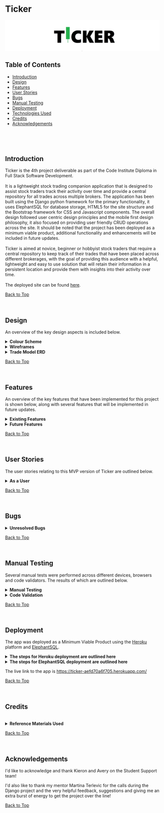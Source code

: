 # Ticker

![Ticker Logo](trades/static/documentation/ticker-readme-hero.webp)
<br>
## Table of Contents

* [Introduction](#introduction)
* [Design](#design)
* [Features](#features)
* [User Stories](#user-stories)
* [Bugs](#bugs)
* [Manual Testing](#manual-testing)
* [Deployment](#deployment)
* [Technologies Used](#technologies-used)
* [Credits](#credits)
* [Acknowledgements](#acknowledgements)
<br>
<br>
<br>

<!-- Introduction Section is below, with a 'Back to Top' anchor link, the link will be shown at the bottom of every section -->
## Introduction

Ticker is the 4th project deliverable as part of the Code Institute Diploma in Full Stack Software Development.
<br><br>
It is a lightweight stock trading companion application that is designed to assist stock traders track their activity over time and provide a central repository for all trades across multiple brokers. The application has been built using the Django python framework for the primary functionality, it uses ElephantSQL for database storage, HTML5 for the site structure and the Bootstrap framework for CSS and Javascript components. The overall design followed user centric design principles and the mobile first design philosophy, it also focused on providing user friendly CRUD operations across the site. It should be noted that the project has been deployed as a minimum viable product, additional functionality and enhancements will be included in future updates.
<br><br>
Ticker is aimed at novice, beginner or hobbyist stock traders that require a central repository to keep track of their trades that have been placed across different brokerages, with the goal of providing this audience with a helpful, lightweight and easy to use solution that will retain their information in a persistent location and provide them with insights into their activity over time. 
<br><br>
The deployed site can be found [here](https://ticker-aefd70a6f705.herokuapp.com/).

[Back to Top](#ticker)
<br>
<br>
<br>



<!--------------------------------------------------------------------------------------------------------------------------------------------------------------------------------------------------------------------------------- DESIGN SECTION -->
## Design 

An overview of the key design aspects is included below.

<details>
  <summary><b>Colour Scheme </b></summary>
<br>
The colours used throughout the application were chosen with the intention to enhance accessibility and offer clear presentation of the content displayed to the user, while still maintaining visual interest.
<br><br>
<table>
<tr><th>Colour Scheme</th></tr>

<tr><td>

![color scheme](trades/static/documentation/ticker-color-scheme.webp)

</td>
</tr>
</table>
</details>

<!-- Colour Scheme section ends here -->




<details>
  <summary><b>Wireframes </b></summary>
<br>


<details>
  <summary> <b>Registration</b></summary>
<br>
<table>

<tr>
<td>

![wireframe](trades/static/documentation/wireframe_1_registration(1).webp)

</td>
</tr>

<tr>
<td>

![wireframe](trades/static/documentation/wireframe_1_registration(2).webp)

</td>
</tr>

<tr>
<td>

![wireframe](trades/static/documentation/wireframe_1_registration(3).webp)

</td>
</tr>

</table>
</details>


<details>
  <summary> <b>Login</b></summary>
<br>
<table>

<tr>
<td>

![wireframe](trades/static/documentation/wireframe_2_login(1).webp)

</td>
</tr>

<tr>
<td>

![wireframe](trades/static/documentation/wireframe_2_login(2).webp)

</td>
</tr>

<tr>
<td>

![wireframe](trades/static/documentation/wireframe_2_login(3).webp)

</td>
</tr>

</table>
</details>



<details>
  <summary> <b>Add Trade</b></summary>
<br>
<table>

<tr>
<td>

![wireframe](trades/static/documentation/wireframe_3_add_trade(1).webp)

</td>
</tr>

<tr>
<td>

![wireframe](trades/static/documentation/wireframe_3_add_trade(2).webp)

</td>
</tr>

<tr>
<td>

![wireframe](trades/static/documentation/wireframe_3_add_trade(3).webp)

</td>
</tr>

</table>
</details>


<details>
  <summary> <b>View Trade</b></summary>
<br>
<table>

<tr>
<td>

![wireframe](trades/static/documentation/wireframe_4_view_trade(1).webp)

</td>
</tr>

<tr>
<td>

![wireframe](trades/static/documentation/wireframe_4_view_trade(2).webp)

</td>
</tr>

<tr>
<td>

![wireframe](trades/static/documentation/wireframe_4_view_trade(3).webp)

</td>
</tr>

</table>
</details>



<details>
  <summary> <b>Edit Trade</b></summary>
<br>
<table>

<tr>
<td>

![wireframe](trades/static/documentation/wireframe_5_edit_trade(1).webp)

</td>
</tr>

<tr>
<td>

![wireframe](trades/static/documentation/wireframe_5_edit_trade(2).webp)

</td>
</tr>

<tr>
<td>

![wireframe](trades/static/documentation/wireframe_5_edit_trade(3).webp)

</td>
</tr>


<tr>
<td>

![wireframe](trades/static/documentation/wireframe_5_edit_trade(4).webp)

</td>
</tr>


<tr>
<td>

![wireframe](trades/static/documentation/wireframe_5_edit_trade(5).webp)

</td>
</tr>


</table>
</details>



<details>
  <summary> <b>Delete Trade</b></summary>
<br>
<table>

<tr>
<td>

![wireframe](trades/static/documentation/wireframe_6_delete_trade(1).webp)

</td>
</tr>

<tr>
<td>

![wireframe](trades/static/documentation/wireframe_6_delete_trade(2).webp)

</td>
</tr>

<tr>
<td>

![wireframe](trades/static/documentation/wireframe_6_delete_trade(3).webp)

</td>
</tr>


<tr>
<td>

![wireframe](trades/static/documentation/wireframe_6_delete_trade(4).webp)

</td>
</tr>


</table>
</details>
<br>
</details>

<details>
  <summary><b>Trade Model ERD </b></summary>
<br>
<table>

<tr>
<td>

![erd](trades/static/documentation/model_erd.webp)

</td>
</tr>
</table>
</details>


[Back to Top](#ticker)
<br>
<br>
<br>


<!-------------------------------------------------------------------------------------------------------------------------------------------------------------------------------------------------------------------------------- FEATURES SECTION -->
## Features 

An overview of the key features that have been implemented for this project is shown below, along with several features that will be implemented in future updates.
<br>
<details>
  <summary> <b>Existing Features</b> </summary>
<!-- Feature 1 begins -->

<br>
<details>
  <summary> <b>Customised Logo</b></summary>
<br>
<table>
<tr>
<td>
<br>
A custom logo has been designed for Ticker, the logo is simple and clear. It also includes a green 'candlestick' symbol that will be instantly recognisable to the target audience and aims communicate the intended use of the application.
<br><br>
</td>
</tr>
<tr><td Colspan="2">

![Ticker logo](trades/static/documentation/ticker-readme-hero.webp)

</td></tr>
</table>
<br>
</details>

<!-- Feature 1 ends -->
<details>
  <summary> <b>User Login and Registration</b></summary>
<br>
<table>
<tr><td>
<br>
The application offers user registration and log in functionality using Django's allauth package.
<br><br>
</td></tr>
<tr><td Colspan="2">

![Screenshot](trades/static/documentation/features_01_registration(a).webp)

</td></tr>

<tr><td>
<br>
A notification is also displayed to the user alerting them to their log in status.
<br><br>
</td></tr>
<tr><td Colspan="2">

![Screenshot](trades/static/documentation/features_01_registration(b).webp)

</td></tr>
</table>
<br>
</details>

<!-- spacer -->

<details>
  <summary> <b>Navbar</b></summary>
<br>
<table>
<tr><td>
<br>
A simple, easy to use Navbar has been implemented for the site, utilising Bootstraps CSS and Javascript components, along with some custom styling.
<br><br>
</td></tr>
<tr><td Colspan="2">

![Screenshot](trades/static/documentation/features_02_navbar.webp)

</td></tr>
</table>
<br>
</details>

<!-- spacer -->

<details>
  <summary> <b>Add Trade</b></summary>
<br>
<table>
<tr><td>
<br>
Ticker allows user to add the details of their trades to the database by clicking on the 'Add Trade' button.
<br><br>
</td></tr>
<tr><td Colspan="2">

![Screenshot](trades/static/documentation/features_03_add_trade(a).webp)

</td></tr>

<tr><td>
<br>
A form is then displayed to the user allowing them to enter the details relevant for their trade. This form also includes validation according to the specific fields being populated. It also makes use of the Django Money package to allow the data model to correctly perform the calculations related to money.
<br>
To note, the date field must be populated in the format YYYY-MM-DD or else the form submission will fail and the form will be reset and redisplayed to the user.
<br><br>
</td></tr>
<tr><td Colspan="2">

![Screenshot](trades/static/documentation/features_03_add_trade(b).webp)

</td></tr>

<tr><td>
<br>
A confirmation will be disaplyed to the user once the details have been successfully added to the database.
<br><br>
</td></tr>
<tr><td Colspan="2">

![Screenshot](trades/static/documentation/features_03_add_trade(c).webp)

</td></tr>
</table>
<br>
</details>

<!-- spacer -->

<details>
  <summary> <b>View Open Trades</b></summary>
<br>
<table>
<!-- <tr><th> <b>View Open Trades</b> </th></tr> -->
<tr><td>
<br>
The user can view all open trades on their Ticker account by clicking on the 'View Open Trades' button.
<br><br>
</td></tr>
<tr><td Colspan="2">

![Screenshot](trades/static/documentation/features_04_view_open_trades(a).webp)

</td></tr>

<tr><td>
<br>
All open trades currently available on the user's account will then be displayed in tabular form (utilising Bootstraps CSS and Javascript responsive components).
<br><br>
</td></tr>
<tr><td Colspan="2">

![Screenshot](trades/static/documentation/features_04_view_open_trades(b).webp)

</td></tr>
</table>  
<br>
</details>

<!-- spacer -->

<details>
  <summary> <b>View Closed Trades</b></summary>
<br>
<table>
<tr><td>
<br>
The user can view all closed trades on their Ticker account by clicking on the 'View Open Trades' button.
<br><br>
</td></tr>
<tr><td Colspan="2">

![Screenshot](trades/static/documentation/features_05_view_closed_trades(b).webp)

</td></tr>

<tr><td>
<br>
All closed trades currently available on the user's Ticker account will then be displayed in tabular form (utilising Bootstraps CSS and Javascript responsive components).
<br><br>
</td></tr>
<tr><td Colspan="2">

![Screenshot](trades/static/documentation/features_05_view_closed_trades(a).webp)

</td></tr>
</table> 
<br> 
</details>

<!-- spacer -->

<details>
  <summary> <b>View All Trades</b></summary>
<br>
<table>
<tr><th> <b>View All Trades</b> </th></tr>
<tr><td>
<br>
The user can view all trades on their Ticker account by clicking on the 'View All Trades' button.
<br><br>
</td></tr>
<tr><td Colspan="2">

![Screenshot](trades/static/documentation/features_06_view_all_trades(a).webp)

</td></tr>

<tr><td>
<br>
All trades currently available on the user's Ticker account will then be displayed in tabular form (utilising Bootstraps CSS and Javascript responsive components).
<br><br>
</td></tr>
<tr><td Colspan="2">

![Screenshot](trades/static/documentation/features_06_view_all_trades(b).webp)

</td></tr>
</table>
<br>
</details>

<!-- spacer -->

<details>
  <summary> <b>View Trade Details</b></summary>
<br>
<table>
<tr><td>
<br>
The user can view the details for a specific trade by clicking on the 'View' button on the relevant row.
<br><br>
</td></tr>
<tr><td Colspan="2">

![Screenshot](trades/static/documentation/features_07_view_trade_details(a).webp)

</td></tr>

<tr><td>
<br>
A Bootstrap modal component will then display all stored details related to the trade, this includes fields that are automatically calculated by the custom 'Trade' model in models.py. The calculated fields are highlighted below.
<br><br>
</td></tr>
<tr><td Colspan="2">

![Screenshot](trades/static/documentation/features_07_view_trade_details(b).webp)

</td></tr>
</table>
<br> 
</details>

<!-- spacer -->

<details>
  <summary> <b>Edit Trade Details</b></summary>
<br>
<table>
<tr><td>
<br>
The user can edit/update the details for a specific trade by clicking on the 'Edit' button on the relevant row.
<br><br>
</td></tr>
<tr><td Colspan="2">

![Screenshot](trades/static/documentation/features_08_edit_trade(a).webp)

</td></tr>

<tr><td>
<br>
A form page will then be displayed to the user, allowing them to update any of the non-calculated fields in the model. Once the changes are entered, the user can then click on the 'save changes' button, or 'cancel'.
<br><br>
</td></tr>
<tr><td Colspan="2">

![Screenshot](trades/static/documentation/features_08_edit_trade(b).webp)

</td></tr>

<tr><td>
<br>
A confirmation will then be displayed to the user, informing them that the update was successful.
<br><br>
</td></tr>
<tr><td Colspan="2">

![Screenshot](trades/static/documentation/features_08_edit_trade(c).webp)

</td></tr>
</table>
<br> 
</details>

<!-- spacer -->

<details>
  <summary> <b>Delete Trade</b></summary>
<br>
<table>
<tr><td>
<br>
The user can delete a specific trade by clicking on the 'Delete' button on the relevant row.
<br><br>
</td></tr>
<tr><td Colspan="2">

![Screenshot](trades/static/documentation/features_09_delete_trade(a).webp)

</td></tr>

<tr><td>
<br>
A CSS/Javascript Bootstrap modal component will then be displayed to the user requesting confirmation of the deletion, the user can decide to delete by clicking on the 'Yes, delete' button, or cancel by clicking on 'No, cancel'.
<br><br>
</td></tr>
<tr><td Colspan="2">

![Screenshot](trades/static/documentation/features_09_delete_trade(b).webp)

</td></tr>

<tr><td>
<br>
A confirmation will then be displayed to the user, informing them that the deletion was successful.
<br><br>
</td></tr>
<tr><td Colspan="2">

![Screenshot](trades/static/documentation/features_09_delete_trade(c).webp)

</td></tr>
</table>
<br> 
<br>
</details>
<br>
</details>
<!-- The Existing Features section ends here -->

<!-- The Future Features section is shown below, this will be disaplyed in a collapsible format, with each item shown in tabular form -->
<details>
  <summary> <b>Future Features</b></summary>
<br>
<!-- Future Feature 1 begins -->
<table>
<tr><th><b>Polygon.io API Integration</b></th></tr>
<tr><td>
The overarching goal of this project is to create an application that will include real time market data, this will greatly enhance the user experience and value proposition of Ticker. Access to a suitable API can be expensive, however, https://polygon.io/ offers a reasonably priced API that offers real time access to US stock market data. This will be included in the next update to this project.
</td></tr>
</table>
<!-- Future Feature 1 ends -->
<br>
<table>
<tr><th><b>Django AllAuth Styling</b></th></tr>
<tr><td>
Currently the allauth functionality, allowing users to register and log in to the application, is presented with the default styling. This is not a good user experience and will be upgraded in the next update.
</td></tr>
</table>
<!-- spacer -->
<br>
<table>
<tr><th><b>Stock Model</b></th></tr>
<tr><td>
In this MVP version of the application, the user can choose from a selection of 10 popular stocks, this was included as a 'proof  of concept'. In the next update, a specific model will be created to cover all stocks covered by the polygon.io API (there are several thousand individual stocks covered, it was not feasible to include them all in this version of TIcker before the deployment deadline)
</td></tr>
</table>
<br>
<!-- spacer -->
<table>
<tr><th><b>Broker Model</b></th></tr>
<tr><td>
A dedicated model will also be created for Brokers, this will cover as many of the online brokers currently available on the market, with all relevant details captured.
</td></tr>
</table>
<!-- spacer -->
<br>
<table>
<tr><th><b>Aggregation and Annotation</b></th></tr>
<tr><td>
In the next update, the application will leverage the aggregation and annotation functionalities of Django to provide the user with more useful details regarding their portfolio (e.g, total capital, total profit/loss, profit/loss by stock etc)
</td></tr>
</table>
<!-- spacer -->
<br>
<table>
<tr><th><b>Admin Panel Upgrade</b></th></tr>
<tr><td>
The admin panel in this MVP version offers basic functionality, in the next update, additional features will be added that will allow administrators to search for, filter and navigate the stored data more efficiently.
</td></tr>
</table>
<!-- spacer -->

[Back to Features](#features)
<br>
<br>
<br>
</details>
<!-- Future Features ends here -->

</details>

[Back to Top](#ticker)
<br>
<br>
<br>
<!-- Features ends here -->


<!------------------------------------------------------------------------------------------------------------------------------------------------------------------------------------------------------------------------------ USER STORIES SECTION -->
## User Stories 


The user stories relating to this MVP version of Ticker are outlined below.
<br>
<!-- 'As a user' User Stories are shown below -->
<details>
  <summary><b>As a User</b></summary>
<br>
<table>
<tr>
<th>User Story</th><th>Result</th>
</tr>
<!-- User Story 1 begins -->
<tr>
<td>As a user, I can register an account with Ticker</td><td>:heavy_check_mark:</td>
</tr>
<!-- User Story 1 ends -->
<tr>
<td>As a user, I can use my registered account details to log in securely to TIcker</td><td>:heavy_check_mark:</td>
</tr>
<!-- spacer -->
<tr>
<td>As a user, I am provided with a simple, easy to use navbar for site navigation</td><td>:heavy_check_mark:</td>
</tr>
<!-- spacer -->
<tr>
<td>As a user, I can easily add a new trade to my Ticker account</td><td>:heavy_check_mark:</td>
</tr>
<!-- spacer -->
<tr>
<td>As a user, I can easily view and access all open trades in my Ticker account</td><td>:heavy_check_mark:</td>
</tr>
<!-- spacer -->
<tr>
<td>As a user, I can easily view and access all closed trades in my Ticker account</td><td>:heavy_check_mark:</td>
</tr>
<!-- spacer -->
<tr>
<td>As a user, I can easily view and access all trades in my Ticker account from a single screen</td><td>:heavy_check_mark:</td>
</tr>
<!-- spacer -->
<tr>
<td>As a user, I can easily view the expanded trade details for a specific trade</td><td>:heavy_check_mark:</td>
</tr>
<!-- spacer -->
<tr>
<td>As a user, I can easily edit the details previously entered for a specific trade</td><td>:heavy_check_mark:</td>
</tr>
<!-- spacer -->
<tr>
<td>As a user, I can easily delete a trade from my Ticker account, and cancel the deletion process for committing to it</td><td>:heavy_check_mark:</td>
</tr>
<!-- spacer -->
</table>
</details>


[Back to Top](#ticker)
<br>
<br>
<br>


<!-- 'As a User' User Stories end here -->



<!----------------------------------------------------------------------------------------------------------------------------------------------------------------------------------------------------------------------------------- BUGS SECTION -->
## Bugs 



<details>
  <summary><b>Unresolved Bugs</b></summary>
<br>

<details>
  <summary> Open Trades Template HTML Validation Error</summary>
<br>
An error was returned on the HTML validation for the Open Trades template, this error relates to a Bootstrap modal and will be ignored.
<br><br>
<table>
<tr><td><b>Open Trades Template HTML Validation Error</b></td><td><b>Status</b></td></th></tr>

<tr><td>

![Bug](trades/static/documentation/unresolved_bug_1_open_trades.webp)

</td><td>:x:</td>
</tr>
</table>
<br>
</details>
<!-- spacer -->
<details>
  <summary> Closed Trades Template HTML Validation Error</summary>
<br>
An error was returned on the HTML validation for the Closed Trades template, this error relates to a Bootstrap modal and will be ignored.
<br><br>
<table>
<tr><td><b>Closed Trades Template HTML Validation Error</b></td><td><b>Status</b></td></th></tr>

<tr><td>

![Bug](trades/static/documentation/unresolved_bug_2_closed_trades.webp)

</td><td>:x:</td>
</tr>
</table>
<br>
</details>
<!-- spacer -->
<details>
  <summary> All Trades Template HTML Validation Error</summary>
<br>
An error was returned on the HTML validation for the All Trades template, this error relates to a Bootstrap modal and will be ignored.
<br><br>
<table>
<tr><td><b>All Trades Template HTML Validation Error</b></td><td><b>Status</b></td></th></tr>

<tr><td>

![Bug](trades/static/documentation/unresolved_bug_3_all_trades.webp)

</td><td>:x:</td>
</tr>
</table>
<br>
</details>
<details>
  <summary> Edit Template HTML Validation Error</summary>
<br>
An error was returned on the HTML validation for the Edit Trade template, this error relates to the Django Money package and will be ignored.
<br><br>
<table>
<tr><td><b>Edit Template HTML Validation Error</b></td><td><b>Status</b></td></th></tr>

<tr><td>

![Bug](trades/static/documentation/unresolved_bug_4_edit_trade.webp)

</td><td>:x:</td>
</tr>
</table>
<br>
</details>
<!-- spacer -->
</details>


[Back to Top](#ticker)
<br>
<br>
<br>


<!---------------------------------------------------------------------------------------------------------------------------------------------------------------------------------------------------------------------------- MANUAL TESTING SECTION -->
## Manual Testing  

Several manual tests were performed across different devices, browsers and code validators. The results of which are outlined below.
<br>
<details>
  <summary><b>Manual Testing</b></summary>
<br>
<table>
<tr>
<th rowspan="2">Scenario</th>
<th rowspan="2">Test Steps</th>
<th colspan="3">Result</th></tr>
<tr><th>Phone</th><th>Tablet</th><th>Laptop</th></tr>

<tr>
<td>
Register user account
</td>
<td>
1 Click on register button
<br>
2 Enter valid username in Django Allauth
<br>
3 Enter valid password in Django Allauth
<br>
4 Confirm valid password in Django Allauth
<br>
5 Use registered details to log in
</td>
<td>:heavy_check_mark:</td><td>:heavy_check_mark:</td><td>:heavy_check_mark:</td></tr>



<tr>
<td>
Returning user login
</td>
<td>
1 Click on Login button
<br>
2 Enter valid username in Django Allauth
<br>
3 Enter valid password in Django Allauth
<br>
4 Proceed to home page successfully
</td>
<td>:heavy_check_mark:</td><td>:heavy_check_mark:</td><td>:heavy_check_mark:</td></tr>

<tr>
<td>
Site navigation
</td>
<td>
1 Use menu button on home screen to add trade
<br>
2 Use menu button on home screen to view home screen
<br>
3 Use menu button on home screen to view open trades
<br>
4 Use menu button on home screen to view closed trades
<br>
5 Use menu button on home screen to view all trades
<br>
6 Use menu button on home screen to log out
<br>
7 Use link on navbar to view home screen
<br>
8 Use link on navbar to view open trades
<br>
9 Use link on navbar to view closed trades
<br>
10 Use link on navbar to view all trades
<br>
11 Use link on navbar to log out
<br>
12 Use hamburger menu link to view home screen
<br>
13 Use hamburger menu link to view open trades
<br>
14 Use hamburger menu link to view closed trades
<br>
15 Use hamburger menu link to view all trades
<br>
16 Use hamburger menu link to logout
</td>
<td>:heavy_check_mark:</td><td>:heavy_check_mark:</td><td>:heavy_check_mark:</td></tr>

<tr>
<td>
Add trade
</td>
<td>
1 Click on 'Add Trade+' button
<br>
2 Add trade template is displayed correctly
<br>
3 Add trade form is displayed correctly
<br>
4 All fields accept user inputs correctly
<br>
5 Form validation behaves as expected
<br>
6 Click on 'Add Trade" button after inputting details
<br>
7 'Trade added successfully' template is displayed correctly
</td>
<td>:heavy_check_mark:</td><td>:heavy_check_mark:</td><td>:heavy_check_mark:</td></tr>

<tr>
<td>
View Open Trades
</td>
<td>
1 Click on 'View Open Trades' button 
<br>
2 Open Trades template is displayed correctly
<br>
3 Only open trades related to the authenticated user are displayed
<br>
4 Responsive Bootstrap table displaying trades behaves as expected
</td>
<td>:heavy_check_mark:</td><td>:heavy_check_mark:</td><td>:heavy_check_mark:</td></tr>

<tr>
<td>
View Closed Trades
</td>
<td>
1 Click on 'View Closed Trades' button 
<br>
2 Closed Trades template is displayed correctly
<br>
3 Only closed trades related to the authenticated user are displayed
<br>
4 Responsive Bootstrap table displaying trades behaves as expected
</td>
<td>:heavy_check_mark:</td><td>:heavy_check_mark:</td><td>:heavy_check_mark:</td></tr>

<tr>
<td>
View All Trades
</td>
<td>
1 Click on 'View All Trades' button 
<br>
2 All Trades template is displayed correctly
<br>
3 Only trades related to the authenticated user are displayed
<br>
4 Responsive Bootstrap table displaying trades behaves as expected
</td>
<td>:heavy_check_mark:</td><td>:heavy_check_mark:</td><td>:heavy_check_mark:</td></tr>

<tr>
<td>
View Trade Details
</td>
<td>
1 Click on 'View' button on selected trade from table row
<br>
2 Responsive Bootstrap modal is displayed correctly
<br>
3 All expanded trade details are displayed correctly with valid data
<br>
4 Close button dismisses modal correcly
</td>
<td>:heavy_check_mark:</td><td>:heavy_check_mark:</td><td>:heavy_check_mark:</td></tr>

<tr>
<td>
Edit Trade Details
</td>
<td>
1 Click on 'Edit' button on selected trade from table row
<br>
2 Edit Trade template is displayed correctly
<br>
3 Navbar active tab is displayed correctly
<br>
4 Edit Trade form is displayed correctly
<br>
5 Edit form is populated with previously entered data
<br>
6 Edit form fields accept user inputs
<br>
7 Cancel button behaves correctly
<br>
8 Save changes button behaves correctly
<br>
9 Trade updated successfully template is displayed successfully
</td>
<td>:heavy_check_mark:</td><td>:heavy_check_mark:</td><td>:heavy_check_mark:</td></tr>

<tr>
<td>
Delete Trade
</td>
<td>
1 Click on 'Delete' button on selected trade from table row
<br>
2 Responsive Bootstrap modal is displayed correctly
<br>
3 'No, cancel' button behaves correctly
<br>
4 'Yes, delete' button behaves correctly
<br>
5 Trade deleted successfully confirmation is displayed successfully
</td>
<td>:heavy_check_mark:</td><td>:heavy_check_mark:</td><td>:heavy_check_mark:</td></tr>

<tr>
<td>
Superuser access to admin panel
</td>
<td>
1 Add /admin/ to url and access admin panel
<br>
2 Enter superuser credentials
<br>
3 Admin panel is displayed correctly
<br>
4 Individual trades are displayed correctly in human readable format
</td>
<td>:heavy_check_mark:</td><td>:heavy_check_mark:</td><td>:heavy_check_mark:</td></tr>

</table>

[Back to Manual Testing](#manual-testing)
<br>
<br>
<br>

</details>


<details>
  <summary><b>Code Validation</b></summary>
<br>
The custom code used in the project passed through HTML and CSS validation, and the custom Python code passed through the Code Institute Python Linter. However, several HTML errors were returned relating to Bootstrap and Django Money. These have been documented in the 'Unresolved Bugs' section.
</details>




[Back to Top](#ticker)
<br>
<br>
<br>

<!-- Manual Testing section ends here -->



## Deployment

The app was deployed as a Minimum Viable Product using the [Heroku](https://www.heroku.com) platform and [ElephantSQL](https://www.elephantsql.com/).

<details>
  <summary><b>The steps for Heroku deployment are outlined here</b></summary>
<br>

<!-- spacer -->
<details>
  <summary> Step 1: Create app</summary>
<br>
In the Heroku dashboard, populate the 'App name' field and choose a region. Then click on 'Create app'.
<br>
<br>
<table>
<tr>
<td>

![Heroku](trades/static/documentation/heroku_2.webp)

</td>
</table>

</details>
<!-- spacer -->
<details>
  <summary> Step 2: App setup page</summary>
<br>
Once the app is created, the setup page will be displayed. This page contains an overview of the data related to the app. From here, navigate to the 'Settings' tab.
<br>
<br>
<table>
<tr>
<td>

![Heroku](trades/static/documentation/heroku_3.webp)

</td>
</table>
</details>
<!-- spacer -->
<details>
  <summary> Step 3: Settings</summary>
<br>
On the Settings page, click on the 'Reveal Config Vars' button.
<br>
<br>
<table>
<tr>
<td>

![Heroku](trades/static/documentation/heroku_3.webp)

</td>
</table>
</details>
<!-- spacer -->
<details>
  <summary> Step 4: Config vars</summary>
<br>
In the Config Vars, enter DISABLE_COLLECTSTATIC and 1 in the fields as shown below. Then click 'Add'.
<br>
<br>
<table>
<tr>
<td>

![Heroku](trades/static/documentation/heroku_3.webp)

</td>
</table>

</details>
<!-- spacer -->
<details>
  <summary> Step 5: Add Secret Key</summary>
<br>
Add your SECRET_KEY to the Config Vars as shown below
<br>
<br>
<table>
<tr>
<td>

![Heroku](trades/static/documentation/heroku_4.webp)

</td>
</table>
</details>
<!-- spacer -->
<details>
  <summary> Step 6: Navigate to Deploy</summary>
<br>
Click on the Deploy Tab
<br>
<br>
<table>
<tr>
<td>

![Heroku](trades/static/documentation/heroku_5.webp)

</td>
</table>

</details>
<!-- spacer -->
<details>
  <summary> Step 7: Connect to Github</summary>
<br>
Select Github as the deployment method
<br>
<br>
<table>
<tr>
<td>

![Heroku](trades/static/documentation/heroku_6.webp)

</td>
</table>

</details>
<!-- spacer -->
<details>
  <summary> Step 8: Connect Repository</summary>
<br>
Search for your repository, then click Connect
<br>
<br>
<table>
<tr>
<td>

![Heroku](trades/static/documentation/heroku_7.webp)

</td>
</table>

</details>
<!-- spacer -->
<details>
  <summary> Step 9: Deploy Branch</summary>
<br>
Select Main as the branch, then click Deploy Branch
<br>
<br>
<table>
<tr>
<td>

![Heroku](trades/static/documentation/heroku_8.webp)

</td>
</table>
</details>
<!-- spacer -->
<details>
  <summary> Step 10: View App</summary>
<br>
Click on the View button once the deployment process completes to launch app.
<br>
<br>
<table>
<tr>
<td>

![Heroku](trades/static/documentation/heroku_9.webp)

</td>
</table>

</details>
<!-- spacer -->

</details>

<details>
  <summary><b>The steps for ElephantSQL deployment are outlined here</b></summary>
<br>

<!-- spacer -->
<details>
  <summary> Step 1</summary>
<br>

<table>
<tr>
<td>

![Heroku](trades/static/documentation/elephant_1.webp)

</td>
</table>
</details>

<details>
  <summary> Step 2</summary>
<br>

<table>
<tr>
<td>

![Heroku](trades/static/documentation/elephant_2.webp)

</td>
</table>
</details>
<details>
  <summary> Step 3</summary>
<br>

<table>
<tr>
<td>

![Heroku](trades/static/documentation/elephant_3.webp)

</td>
</table>
</details>
<details>
  <summary> Step 4</summary>
<br>

<table>
<tr>
<td>

![Heroku](trades/static/documentation/elephant_4.webp)

</td>
</table>
</details>
<details>
  <summary> Step 5</summary>
<br>

<table>
<tr>
<td>

![Heroku](trades/static/documentation/elephant_5.webp)

</td>
</table>
</details>
<details>
  <summary> Step 6</summary>
<br>

<table>
<tr>
<td>

![Heroku](trades/static/documentation/elephant_6.webp)

</td>
</table>
</details>

<details>
  <summary> Step 7</summary>
<br>

<table>
<tr>
<td>

![Heroku](trades/static/documentation/elephant_7.webp)

</td>
</table>
</details>
<details>
  <summary> Step 8</summary>
<br>

<table>
<tr>
<td>

![Heroku](trades/static/documentation/elephant_8.webp)

</td>
</table>
</details>
</details>

The live link to the app is https://ticker-aefd70a6f705.herokuapp.com/

[Back to Top](#ticker)
<br>
<br>
<br>





## Credits
<br>
<details>
  <summary><b>Reference Materials Used</b></summary>
<br>

<table>
<tr><th><b> Description </b></th><th><b> Link </b></th></tr>
<!-- Reference Material 1 begins -->
<tr><td> Code Institute README.md Tutorial, by Kasia Bogucka </td>
<td> 

[here](https://www.youtube.com/watch?v=l1DE7L-4eKQ)  

</td></tr>
<!-- Reference Material 1 ends -->
<tr><td> Portfolio Project 4: The guide to MVP, by Kasia Bogucka </td>
<td> 

[here](https://www.youtube.com/watch?v=vIv1c6RLBac)  

</td></tr>
<!-- Spacer -->
<tr><td> Guide on code validation, by Lane-Sawyer Thompson & Matt Rudge </td>
<td> 

[here](https://www.youtube.com/watch?v=wiqAvRCheKo)  

</td></tr>
<!-- Spacer -->

<tr><td> Developing with Django LMS content, published by Code Institute </td>
<td> 

[here](https://codeinstitute.net/nl/)  

</td></tr>
<!-- Spacer -->
<tr><td> Python Django 4 Crash Course For Beginners, by YouTube Channel 'Bob's Programming Academy </td>
<td> 

[here](https://www.youtube.com/watch?v=EUMpUUXKvP0&t=120s)  

</td></tr>
<!-- Spacer -->
<tr><td> Community Q&A: PP4 Project FAQ's , by Lane-Sawyer Thompson and Lucy Rush </td>
<td> 

[here](https://www.youtube.com/watch?v=GmWHhAGvaQA)  

</td></tr>
<!-- Spacer -->
<tr><td> How To Add Calculated Fields To Models , by YouTube Channel Codemy.com</td>
<td> 

[here](https://www.youtube.com/watch?v=GmWHhAGvaQA)  

</td></tr>
<!-- Spacer -->
<tr><td> Secret Key generator site, Djecrety.ir</td>
<td> 

[here](https://djecrety.ir/)  

</td></tr>
<!-- Spacer -->
<tr><td> Django documentation, djangoproject.com</td>
<td> 

[here](https://docs.djangoproject.com)  

</td></tr>
<!-- Spacer -->

</table>
<br>
<br>
<br>
</details>


[Back to Top](#ticker)
<br>
<br>
<br>


## Acknowledgements

I'd like to acknowledge and thank Kieron and Avery on the Student Support team!

I'd also like to thank my mentor Martina Terlevic for the calls during the Django project and the very helpful feedback, suggestions and giving me an extra burst of energy to get the project over the line!


[Back to Top](#battleship-rescue)
<br>
<br>
<br>